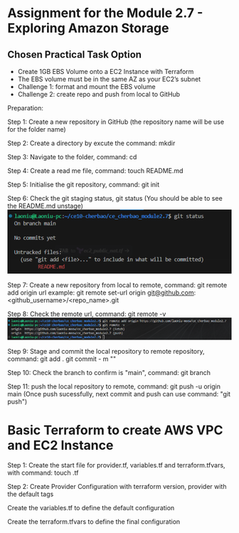 # Assignment for the Module 2.7 - Exploring Amazon Storage

## Chosen Practical Task Option

- Create 1GB EBS Volume onto a EC2 Instance with Terraform
- The EBS volume must be in the same AZ as your EC2’s subnet
- Challenge 1: format and mount the EBS volume
- Challenge 2: create repo and push from local to GitHub

Preparation:

Step 1: Create a new repository in GitHub (the repository name will be use for the folder name)

Step 2: Create a directory by excute the command: mkdir <foldername>

Step 3: Navigate to the folder, command: cd <foldername>

Step 4: Create a read me file, command: touch README.md

Step 5: Initialise the git repository, command: git init

Step 6: Check the git staging status, git status (You should be able to see the README.md unstage)
![Alt text](/public/command_git_status.png)

Step 7: Create a new repository from local to remote, command: git remote add origin <github url>
url example: git remote set-url origin git@github.com:<github_username>/<repo_name>.git

Step 8: Check the remote url, command: git remote -v
![Alt text](/public/command_git_remote.png)

Step 9: Stage and commit the local repository to remote repository, command:
git add .
git commit - m "<commit message>"

Step 10: Check the branch to confirm is "main", command: git branch

Step 11: push the local repository to remote, command: git push -u origin main (Once push sucessfully, next commit and push can use command: "git push")

# Basic Terraform to create AWS VPC and EC2 Instance

Step 1: Create the start file for provider.tf, variables.tf and terraform.tfvars, with command: touch <filename>.tf

Step 2: Create Provider Configuration with terraform version, provider with the default tags

Create the variables.tf to define the default configuration

Create the terraform.tfvars to define the final configuration
